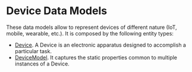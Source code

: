 # Device Data Models

These data models allow to represent devices of different nature (IoT, mobile,
wearable, etc.). It is composed by the following entity types:

-   [Device](../Device/doc/spec.md). A Device is an electronic apparatus
    designed to accomplish a particular task.
-   [DeviceModel](../DeviceModel/doc/spec.md). It captures the static properties
    common to multiple instances of a Device.
